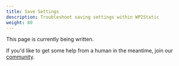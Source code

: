 ```yaml
---
title: Save Settings
description: Troubleshoot saving settings within WP2Static
weight: 80
---
```


This page is currently being written. 

If you'd like to get some help from a human in the meantime, join our [community](https://wp2static.com).
